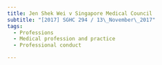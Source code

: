 ```yaml
---
title: Jen Shek Wei v Singapore Medical Council 
subtitle: "[2017] SGHC 294 / 13\_November\_2017"
tags:
  - Professions
  - Medical profession and practice
  - Professional conduct

---
```


